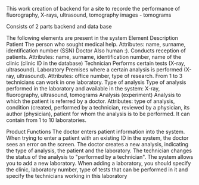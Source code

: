 This work creation of backend for a site to recorde the performance of fluorography, X-rays, ultrasound, tomography images - tomograms

Consists of 2 parts backend and data base

The following elements are present in the system Element Description Patient The person who sought medical help. Attributes: name, surname, identification number (SSN) Doctor Also human :). Conducts reception of patients. Attributes: name, surname, identification number, name of the clinic (clinic ID in the database) Technician Performs certain tests (X-ray, ultrasound). Laboratory Premises where a certain analysis is performed (X-ray, ultrasound). Attributes: office number, type of research. From 1 to 3 technicians can work in one laboratory. Type of analysis Type of analysis performed in the laboratory and available in the system: X-ray, fluorography, ultrasound, tomograms Analysis (experiment) Analysis to which the patient is referred by a doctor. Attributes: type of analysis, condition (created, performed by a technician, reviewed by a physician, its author (physician), patient for whom the analysis is to be performed. It can contain from 1 to 10 laboratories.

Product Functions The doctor enters patient information into the system. When trying to enter a patient with an existing ID in the system, the doctor sees an error on the screen. The doctor creates a new analysis, indicating the type of analysis, the patient and the laboratory. The technician changes the status of the analysis to "performed by a technician". The system allows you to add a new laboratory. When adding a laboratory, you should specify the clinic, laboratory number, type of tests that can be performed in it and specify the technicians working in this laboratory
